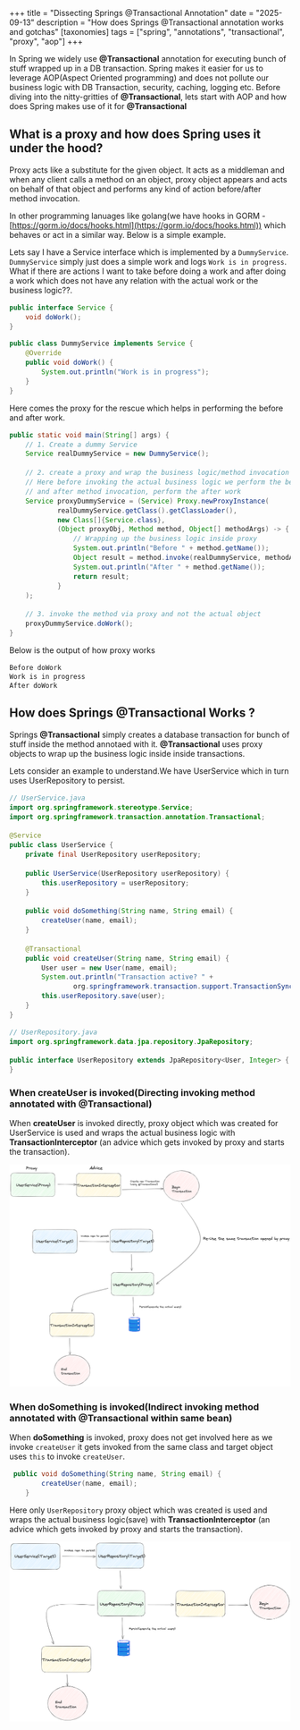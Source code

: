 +++
title = "Dissecting Springs @Transactional Annotation"
date = "2025-09-13"
description = "How does Springs @Transactional annotation works and gotchas"
[taxonomies]
tags = ["spring", "annotations", "transactional", "proxy", "aop"]
+++

In Spring we widely use **@Transactional** annotation for executing bunch of stuff wrapped up in a DB transaction.
Spring makes it easier for us to leverage AOP(Aspect Oriented programming) and does not pollute our business logic with DB Transaction, security, caching, logging etc. Before diving into the nitty-gritties of **@Transactional**, lets start with AOP and how does Spring makes use of it for **@Transactional**

## What is a proxy and how does Spring uses it under the hood?

Proxy acts like a substitute for the given object. It acts as a middleman and when any client calls a method on an object,
proxy object appears and acts on behalf of that object and performs any kind of action before/after method invocation.

In other programming lanuages like golang(we have hooks in GORM - [https://gorm.io/docs/hooks.html](https://gorm.io/docs/hooks.html)) which behaves or act in a similar way. Below is a simple example.

Lets say I have a Service interface which is implemented by a `DummyService`. `DummyService` simply just does a simple work and logs `Work is in progress`. What if there are actions I want to take before doing a work and after doing a work which does not have any relation with the actual work or the business logic??.

```java
public interface Service {
    void doWork();
}
```

```java
public class DummyService implements Service {
    @Override
    public void doWork() {
        System.out.println("Work is in progress");
    }
}
```

Here comes the proxy for the rescue which helps in performing the before and after work.

```java
public static void main(String[] args) {
	// 1. Create a dummy Service
	Service realDummyService = new DummyService();

	// 2. create a proxy and wrap the business logic/method invocation inside it.
	// Here before invoking the actual business logic we perform the before work
	// and after method invocation, perform the after work
	Service proxyDummyService = (Service) Proxy.newProxyInstance(
			realDummyService.getClass().getClassLoader(),
			new Class[]{Service.class},
			(Object proxyObj, Method method, Object[] methodArgs) -> {
				// Wrapping up the business logic inside proxy
				System.out.println("Before " + method.getName());
				Object result = method.invoke(realDummyService, methodArgs);
				System.out.println("After " + method.getName());
				return result;
			}
	);

	// 3. invoke the method via proxy and not the actual object
	proxyDummyService.doWork();
}
```

Below is the output of how proxy works

```shell
Before doWork
Work is in progress
After doWork
```

## How does Springs **@Transactional** Works ?

Springs **@Transactional** simply creates a database transaction for bunch of stuff inside the method annotaed with it. **@Transactional** uses proxy objects to wrap up the business logic inside inside transactions.

Lets consider an example to understand.We have UserService which in turn uses UserRepository to persist.

```java
// UserService.java
import org.springframework.stereotype.Service;
import org.springframework.transaction.annotation.Transactional;

@Service
public class UserService {
    private final UserRepository userRepository;

    public UserService(UserRepository userRepository) {
        this.userRepository = userRepository;
    }

    public void doSomething(String name, String email) {
        createUser(name, email);
    }

    @Transactional
    public void createUser(String name, String email) {
        User user = new User(name, email);
        System.out.println("Transaction active? " +
                org.springframework.transaction.support.TransactionSynchronizationManager.isActualTransactionActive());
        this.userRepository.save(user);
    }
}
```

```java
// UserRepository.java
import org.springframework.data.jpa.repository.JpaRepository;

public interface UserRepository extends JpaRepository<User, Integer> {
}
```


### When createUser is invoked(Directing invoking method annotated with **@Transactional**)

When **createUser** is invoked directly, proxy object which was created for UserService is used and wraps the actual business logic with **TransactionInterceptor** (an advice which gets invoked by proxy and starts the transaction).

![createUser](/spring-direct-invoking-transaction.png)

### When doSomething is invoked(Indirect invoking method annotated with **@Transactional** within same bean)

When **doSomething** is invoked, proxy does not get involved here as we invoke `createUser` it gets invoked from the same class and target object uses `this` to invoke `createUser`.

```java
 public void doSomething(String name, String email) {
        createUser(name, email);
    }
```

Here only `UserRepository` proxy object which was created is used and wraps the actual business logic(save) with **TransactionInterceptor** (an advice which gets invoked by proxy and starts the transaction).

![doSomething](/spring-indirect-invoking-transaction.png)